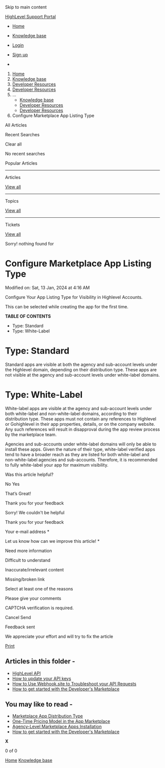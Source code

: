 Skip to main content

[ HighLevel Support Portal ](https://help.gohighlevel.com)

  * [ Home ](/support/home)
  * [ Knowledge base ](/support/solutions)

  * [Login](/support/login)
  * [Sign up](/support/signup)
  * 

  1. [Home](/support/home)
  2. [Knowledge base](/support/solutions)
  3. [Developer Resources](/support/solutions/48000450445)
  4. [Developer Resources](/support/solutions/folders/48000668553)
  5. ... 
     * [Knowledge base](/support/solutions)
     * [Developer Resources](/support/solutions/48000450445)
     * [Developer Resources](/support/solutions/folders/48000668553)
  6. Configure Marketplace App Listing Type

All  Articles 

Recent Searches

Clear all

No recent searches

Popular Articles

* * *

Articles

[View all](/support/search/solutions)

* * *

Topics

[View all](/support/search/topics)

* * *

Tickets

[View all](/support/search/tickets)

Sorry! nothing found for   

# Configure Marketplace App Listing Type

Modified on: Sat, 13 Jan, 2024 at 4:16 AM

Configure Your App Listing Type for Visibility in Highlevel Accounts.

This can be selected while creating the app for the first time.  
  
**TABLE OF CONTENTS**

  * Type: Standard
  * Type: White-Label

# Type: Standard

Standard apps are visible at both the agency and sub-account levels under the Highlevel domain, depending on their distribution type. These apps are not visible at the agency and sub-account levels under white-label domains.

# Type: White-Label

White-label apps are visible at the agency and sub-account levels under both white-label and non-white-label domains, according to their distribution type. These apps must not contain any references to Highlevel or Gohighlevel in their app properties, details, or on the company website. Any such references will result in disapproval during the app review process by the marketplace team.

Agencies and sub-accounts under white-label domains will only be able to install these apps. Given the nature of their type, white-label verified apps tend to have a broader reach as they are listed for both white-label and non-white-label agencies and sub-accounts. Therefore, it is recommended to fully white-label your app for maximum visibility.

Was this article helpful?

No  Yes 

That’s Great!

Thank you for your feedback

Sorry! We couldn't be helpful

Thank you for your feedback

Your e-mail address *

Let us know how can we improve this article! *

Need more information 

Difficult to understand 

Inaccurate/irrelevant content 

Missing/broken link 

Select at least one of the reasons 

Please give your comments 

CAPTCHA verification is required. 

Cancel  Send 

Feedback sent

We appreciate your effort and will try to fix the article

[Print](javascript:print\(\))

## Articles in this folder -

  * [HighLevel API](/support/solutions/articles/48001060529-highlevel-api)
  * [How to update your API keys](/support/solutions/articles/48001205369-how-to-update-your-api-keys)
  * [How to Use Webhook.site to Troubleshoot your API Requests](/support/solutions/articles/48001212085-how-to-use-webhook-site-to-troubleshoot-your-api-requests)
  * [How to get started with the Developer's Marketplace](/support/solutions/articles/155000000136-how-to-get-started-with-the-developer-s-marketplace)

## You may like to read -

  * [Marketplace App Distribution Type](/support/solutions/articles/155000002141-marketplace-app-distribution-type)
  * [One-Time Pricing Model in the App Marketplace](/support/solutions/articles/155000003674-one-time-pricing-model-in-the-app-marketplace)
  * [Agency-Level Marketplace Apps Installation](/support/solutions/articles/155000001057-agency-level-marketplace-apps-installation)
  * [How to get started with the Developer's Marketplace](/support/solutions/articles/155000000136-how-to-get-started-with-the-developer-s-marketplace)

**X**

0 of 0 []()

[Home](/support/home) [Knowledge base](/support/solutions)

